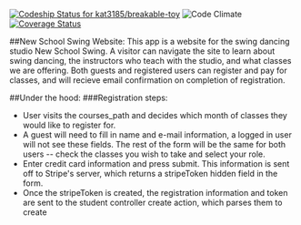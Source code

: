 [ ![Codeship Status for kat3185/breakable-toy](https://codeship.com/projects/6de31910-0bde-0133-93f5-0eda17052741/status?branch=master)](https://codeship.com/projects/90954)
![Code Climate](https://codeclimate.com/github/kat3185/breakable-toy.png)
[![Coverage Status](https://coveralls.io/repos/kat3185/breakable-toy/badge.svg)](https://coveralls.io/r/kat3185/breakable-toy)

##New School Swing Website:
This app is a website for the swing dancing studio New School Swing.  A visitor can navigate the site to learn about swing dancing, the instructors who teach with the studio, and what classes we are offering.  Both guests and registered users can register and pay for classes, and will recieve email confirmation on completion of registration.

##Under the hood:
###Registration steps:

- User visits the courses_path and decides which month of classes they would like to register for.
- A guest will need to fill in name and e-mail information, a logged in user will not see these fields.  The rest of the form will be the same for both users -- check the classes you wish to take and select your role.
- Enter credit card information and press submit.  This information is sent off to Stripe's server, which returns a stripeToken hidden field in the form.
- Once the stripeToken is created, the registration information and token are sent to the student controller create action, which parses them to create
